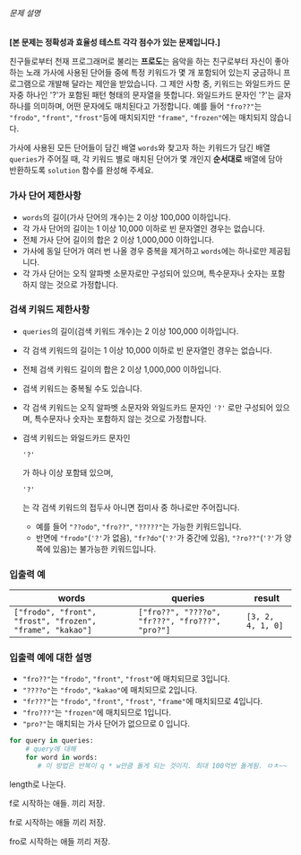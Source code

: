 ###### 문제 설명

**[본 문제는 정확성과 효율성 테스트 각각 점수가 있는 문제입니다.]**

친구들로부터 천재 프로그래머로 불리는 **프로도**는 음악을 하는 친구로부터 자신이 좋아하는 노래 가사에 사용된 단어들 중에 특정 키워드가 몇 개 포함되어 있는지 궁금하니 프로그램으로 개발해 달라는 제안을 받았습니다.
그 제안 사항 중, 키워드는 와일드카드 문자중 하나인 '?'가 포함된 패턴 형태의 문자열을 뜻합니다. 와일드카드 문자인 '?'는 글자 하나를 의미하며, 어떤 문자에도 매치된다고 가정합니다. 예를 들어 `"fro??"`는 `"frodo"`, `"front"`, `"frost"`등에 매치되지만 `"frame"`, `"frozen"`에는 매치되지 않습니다.

가사에 사용된 모든 단어들이 담긴 배열 `words`와 찾고자 하는 키워드가 담긴 배열 `queries`가 주어질 때, 각 키워드 별로 매치된 단어가 몇 개인지 **순서대로** 배열에 담아 반환하도록 `solution` 함수를 완성해 주세요.

### 가사 단어 제한사항

- `words`의 길이(가사 단어의 개수)는 2 이상 100,000 이하입니다.
- 각 가사 단어의 길이는 1 이상 10,000 이하로 빈 문자열인 경우는 없습니다.
- 전체 가사 단어 길이의 합은 2 이상 1,000,000 이하입니다.
- 가사에 동일 단어가 여러 번 나올 경우 중복을 제거하고 `words`에는 하나로만 제공됩니다.
- 각 가사 단어는 오직 알파벳 소문자로만 구성되어 있으며, 특수문자나 숫자는 포함하지 않는 것으로 가정합니다.

### 검색 키워드 제한사항

- `queries`의 길이(검색 키워드 개수)는 2 이상 100,000 이하입니다.

- 각 검색 키워드의 길이는 1 이상 10,000 이하로 빈 문자열인 경우는 없습니다.

- 전체 검색 키워드 길이의 합은 2 이상 1,000,000 이하입니다.

- 검색 키워드는 중복될 수도 있습니다.

- 각 검색 키워드는 오직 알파벳 소문자와 와일드카드 문자인 `'?'` 로만 구성되어 있으며, 특수문자나 숫자는 포함하지 않는 것으로 가정합니다.

- 검색 키워드는 와일드카드 문자인

   

  ```
  '?'
  ```

  가 하나 이상 포함돼 있으며,

   

  ```
  '?'
  ```

  는 각 검색 키워드의 접두사 아니면 접미사 중 하나로만 주어집니다.

  - 예를 들어 `"??odo"`, `"fro??"`, `"?????"`는 가능한 키워드입니다.
  - 반면에 `"frodo"`(`'?'`가 없음), `"fr?do"`(`'?'`가 중간에 있음), `"?ro??"`(`'?'`가 양쪽에 있음)는 불가능한 키워드입니다.

### 입출력 예

| words                                                     | queries                                         | result            |
| --------------------------------------------------------- | ----------------------------------------------- | ----------------- |
| `["frodo", "front", "frost", "frozen", "frame", "kakao"]` | `["fro??", "????o", "fr???", "fro???", "pro?"]` | `[3, 2, 4, 1, 0]` |

### 입출력 예에 대한 설명

- `"fro??"`는 `"frodo"`, `"front"`, `"frost"`에 매치되므로 3입니다.
- `"????o"`는 `"frodo"`, `"kakao"`에 매치되므로 2입니다.
- `"fr???"`는 `"frodo"`, `"front"`, `"frost"`, `"frame"`에 매치되므로 4입니다.
- `"fro???"`는 `"frozen"`에 매치되므로 1입니다.
- `"pro?"`는 매치되는 가사 단어가 없으므로 0 입니다.

```python
for query in queries:
    # query에 대해
    for word in words:
       # 이 방법은 반복이 q * w만큼 돌게 되는 것이지. 최대 100억번 돌게됨. ㅁㅊ~~
```

length로 나눈다.

f로 시작하는 애들. 끼리 저장.

fr로 시작하는 애들 끼리 저장.

fro로 시작하는 애들 끼리 저장.